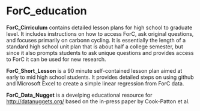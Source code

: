 # ForC_education

**ForC_Cirriculum** contains detailed lesson plans for high school to graduate level. It includes instructions on how to access ForC, ask original questions, and focuses primarily on carbonn cycling. It is essentially the length of a standard high school unit plan that is about half a college semester, but since it also prompts students to ask unique questions and provides access to ForC it can be used for new research. 

**ForC_Short_Lesson** is a 90 minute self-contained lesson plan aimed at early to mid high school students. It provides detailed steps on using github and Microsoft Excel to create a simple linear regression from ForC data. 

**ForC_Data_Nugget** is a develping educational resource for http://datanuggets.org/ based on the in-press paper by Cook-Patton et al.
